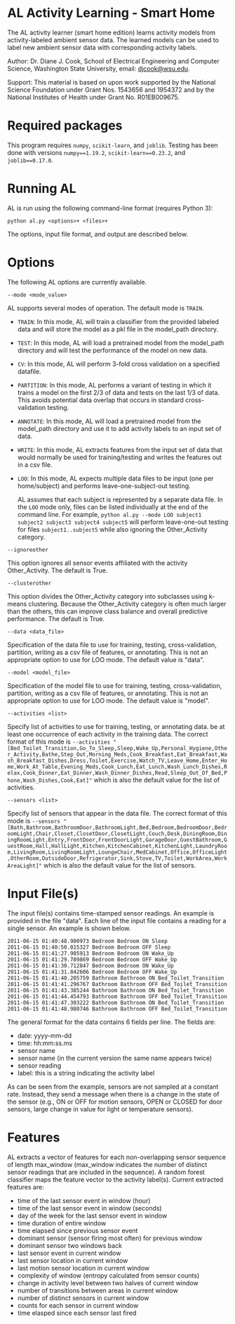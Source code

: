 # AL Activity Learning - Smart Home

The AL activity learner (smart home edition) learns activity models from
activity-labeled ambient sensor data. The learned models can be used to label
new ambient sensor data with corresponding activity labels.

Author: Dr. Diane J. Cook, School of Electrical Engineering and
Computer Science, Washington State University, email: djcook@wsu.edu.

Support: This material is based on upon work supported by the National Science
Foundation under Grant Nos. 1543656 and 1954372 and by the National Institutes
of Health under Grant No. R01EB009675.


# Required packages

This program requires `numpy`, `scikit-learn`, and `joblib`.
Testing has been done with versions `numpy==1.19.2`, `scikit-learn==0.23.2`, and
`joblib==0.17.0`.


# Running AL

AL is run using the following command-line format (requires Python 3):
```
python al.py <options>+ <files>+
```
The options, input file format, and output are described below.


# Options

The following AL options are currently available.

`--mode <mode_value>`

AL supports several modes of operation. The default mode is `TRAIN`.

*  `TRAIN`: In this mode, AL will train a classifier from the provided labeled data
  and will store the model as a pkl file in the model_path directory.

*  `TEST`: In this mode, AL will load a pretrained model from the model_path
  directory and will test the performance of the model on new data.

*  `CV`: In this mode, AL will perform 3-fold cross validation on a specified
  datafile.

*  `PARTITION`: In this mode, AL performs a variant of testing in which it trains
  a model on the first 2/3 of data and tests on the last 1/3 of data. This
  avoids potential data overlap that occurs in standard cross-validation
  testing.

*  `ANNOTATE`: In this mode, AL will load a pretrained model from the model_path
  directory and use it to add activity labels to an input set of data.

*  `WRITE`: In this mode, AL extracts features from the input set of data that
  would normally be used for training/testing and writes the features out
  in a csv file.

*  `LOO`: In this mode, AL expects multiple data files to be input (one per
  home/subject) and performs leave-one-subject-out testing.

     AL assumes that each subject is represented by a separate data file.
  In the `LOO` mode only, files can be listed individually at the end of the
  command line. For example,
  `python al.py --mode LOO subject1 subject2 subject3 subject4 subject5`
  will perform leave-one-out testing for files `subject1..subject5` while
  also ignoring the Other_Activity category.


`--ignoreother`

This option ignores all sensor events affiliated with the activity
Other_Activity.  The default is True.


`--clusterother`

This option divides the Other_Activity category into subclasses using k-means
clustering. Because the Other_Activity category is often much larger than the
others, this can improve class balance and overall predictive performance.
The default is True.


`--data <data_file>`

Specification of the data file to use for training, testing, cross-validation,
partition, writing as a csv file of features, or annotating.  This is not an
appropriate option to use for LOO mode. The default value is "data".


`--model <model_file>`

Specification of the model file to use for training, testing, cross-validation,
partition, writing as a csv file of features, or annotating.  This is not an
appropriate option to use for LOO mode. The default value is "model".


`--activities <list>`

Specify list of activities to use for training, testing, or annotating data.
be at least one occurrence of each activity in the training data. The correct
format of this mode is
`--activities "[Bed_Toilet_Transition,Go_To_Sleep,Sleep,Wake_Up,Personal_Hygiene,Other_Activity,Bathe,Step_Out,Morning_Meds,Cook_Breakfast,Eat_Breakfast,Wash_Breakfast_Dishes,Dress,Toilet,Exercise,Watch_TV,Leave_Home,Enter_Home,Work_At_Table,Evening_Meds,Cook_Lunch,Eat_Lunch,Wash_Lunch_Dishes,Relax,Cook_Dinner,Eat_Dinner,Wash_Dinner_Dishes,Read,Sleep_Out_Of_Bed,Phone,Wash_Dishes,Cook,Eat]"`
which is also the default value for the list of activities.


`--sensors <list>`

Specify list of sensors that appear in the data file. The correct format of this
mode is
`--sensors "[Bath,Bathroom,BathroomDoor,BathroomLight,Bed,Bedroom,BedroomDoor,BedroomLight,Chair,Closet,ClosetDoor,ClosetLight,Couch,Desk,DiningRoom,DiningRoomLight,Entry,FrontDoor,FrontDoorLight,GarageDoor,GuestBathroom,GuestRoom,Hall,HallLight,Kitchen,KitchenCabinet,KitchenLight,LaundryRoom,LivingRoom,LivingRoomLight,LoungeChair,MedCabinet,Office,OfficeLight,OtherRoom,OutsideDoor,Refrigerator,Sink,Stove,TV,Toilet,WorkArea,WorkAreaLight]"`
which is also the default value for the list of sensors.


# Input File(s)

The input file(s) contains time-stamped sensor readings. An example is provided
in the file "data". Each line of the input file contains a reading for
a single sensor.  An example is shown below.
```
2011-06-15 01:40:48.900973 Bedroom Bedroom ON Sleep
2011-06-15 01:40:50.015327 Bedroom Bedroom OFF Sleep
2011-06-15 01:41:27.905913 Bedroom Bedroom ON Wake_Up
2011-06-15 01:41:29.789869 Bedroom Bedroom OFF Wake_Up
2011-06-15 01:41:30.712847 Bedroom Bedroom ON Wake_Up
2011-06-15 01:41:31.842606 Bedroom Bedroom OFF Wake_Up
2011-06-15 01:41:40.205759 Bathroom Bathroom ON Bed_Toilet_Transition
2011-06-15 01:41:41.296767 Bathroom Bathroom OFF Bed_Toilet_Transition
2011-06-15 01:41:43.385244 Bathroom Bathroom ON Bed_Toilet_Transition
2011-06-15 01:41:44.454793 Bathroom Bathroom OFF Bed_Toilet_Transition
2011-06-15 01:41:47.303222 Bathroom Bathroom ON Bed_Toilet_Transition
2011-06-15 01:41:48.980746 Bathroom Bathroom OFF Bed_Toilet_Transition
```
The general format for the data contains 6 fields per line. The fields are:

* date: yyyy-mm-dd
* time: hh:mm:ss.ms
* sensor name
* sensor name (in the current version the same name appears twice)
* sensor reading
* label: this is a string indicating the activity label

As can be seen from the example, sensors are not sampled at a constant rate.
Instead, they send a message when there is a change in the state of the sensor
(e.g., ON or OFF for motion sensors, OPEN or CLOSED for door sensors, large
change in value for light or temperature sensors).


# Features

AL extracts a vector of features for each non-overlapping sensor sequence of
length max_window (max_window indicates the number of distinct sensor readings
that are included in the sequence). A random forest classifier maps the feature
vector to the activity label(s). Current extracted features are:

*  time of the last sensor event in window (hour)
*  time of the last sensor event in window (seconds)
*  day of the week for the last sensor event in window
*  time duration of entire window
*  time elapsed since previous sensor event
*  dominant sensor (sensor firing most often) for previous window
*  dominant sensor two windows back
*  last sensor event in current window
*  last sensor location in current window
*  last motion sensor location in current window
*  complexity of window (entropy calculated from sensor counts)
*  change in activity level between two halves of current window
*  number of transitions between areas in current window
*  number of distinct sensors in current window
*  counts for each sensor in current window
*  time elasped since each sensor last fired
